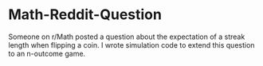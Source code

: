 # Math-Reddit-Question
Someone on r/Math posted a question about the expectation of a streak length when flipping a coin. I wrote simulation code to extend this question to an n-outcome game.
